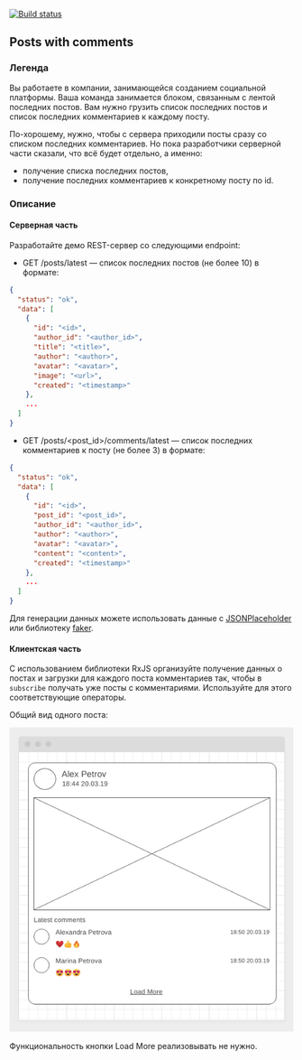 [![Build status](https://ci.appveyor.com/api/projects/status/qndryf0f3x64qaj4/branch/main?svg=true)](https://ci.appveyor.com/project/marinaustinovich/ahj-homeworks-rxjs-posts-with-comments-front/branch/main)

## Posts with comments

### Легенда

Вы работаете в компании, занимающейся созданием социальной платформы. Ваша команда занимается блоком, связанным с лентой последних постов. Вам нужно грузить список последних постов и список последних комментариев к каждому посту.

По-хорошему, нужно, чтобы с сервера приходили посты сразу со списком последних комментариев. Но пока разработчики серверной части сказали, что всё будет отдельно, а именно:
* получение списка последних постов,
* получение последних комментариев к конкретному посту по id.

### Описание

#### Серверная часть

Разработайте демо REST-сервер со следующими endpoint:
* GET /posts/latest — список последних постов (не более 10) в формате:
```json
{
  "status": "ok",
  "data": [
    {
      "id": "<id>",
      "author_id": "<author_id>",
      "title": "<title>",
      "author": "<author>",
      "avatar": "<avatar>",
      "image": "<url>",
      "created": "<timestamp>"
    },
    ...
  ]
}
```
* GET /posts/\<post_id\>/comments/latest — список последних комментариев к посту (не более 3) в формате:
```json
{
  "status": "ok",
  "data": [
    {
      "id": "<id>",
      "post_id": "<post_id>",
      "author_id": "<author_id>",
      "author": "<author>",
      "avatar": "<avatar>",
      "content": "<content>",
      "created": "<timestamp>"
    },
    ...
  ]
}
```

Для генерации данных можете использовать данные с [JSONPlaceholder](https://jsonplaceholder.typicode.com) или библиотеку [faker](https://www.npmjs.com/package/faker).

#### Клиентская часть

С использованием библиотеки RxJS организуйте получение данных о постах и загрузки для каждого поста комментариев так, чтобы в `subscribe` получать уже посты с комментариями. Используйте для этого соответствующие операторы.

Общий вид одного поста:

![](./pic/posts.png)

Функциональность кнопки Load More реализовывать не нужно.

